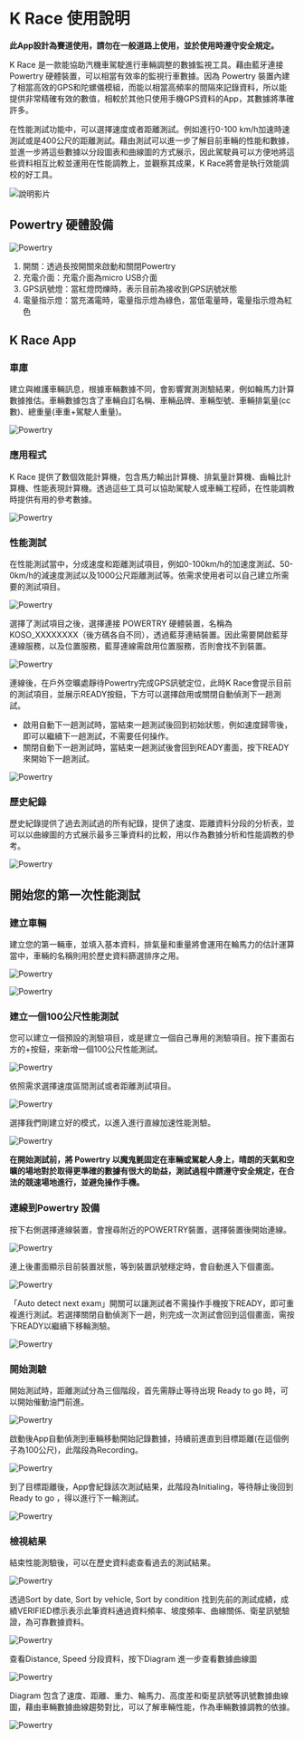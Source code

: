 # K Race 使用說明

**此App設計為賽道使用，請勿在一般道路上使用，並於使用時遵守安全規定。**

K Race 是一款能協助汽機車駕駛進行車輛調整的數據監視工具。藉由藍牙連接 Powertry 硬體裝置，可以相當有效率的監視行車數據。因為 Powertry 裝置內建了相當高效的GPS和陀螺儀模組，而能以相當高頻率的間隔來記錄資料，所以能提供非常精確有效的數值，相較於其他只使用手機GPS資料的App，其數據將準確許多。

在性能測試功能中，可以選擇速度或者距離測試。例如進行0-100 km/h加速時速測試或是400公尺的距離測試。藉由測試可以進一步了解目前車輛的性能和數據，並進一步將這些數據以分段圖表和曲線圖的方式展示，因此駕駛員可以方便地將這些資料相互比較並運用在性能調教上，並觀察其成果，K Race將會是執行效能調校的好工具。



![說明影片](https://www.youtube.com/watch?v=jSAfbBRWP8c)



## Powertry 硬體設備



![Powertry](./image/tutorial.png)

1.  開關：透過長按開關來啟動和關閉Powertry
2. 充電介面：充電介面為micro USB介面
3. GPS訊號燈：當紅燈閃爍時，表示目前為接收到GPS訊號狀態
4. 電量指示燈：當充滿電時，電量指示燈為綠色，當低電量時，電量指示燈為紅色



## K Race App

### 車庫

建立與維護車輛訊息，根據車輛數據不同，會影響實測測驗結果，例如輪馬力計算數據推估。車輛數據包含了車輛自訂名稱、車輛品牌、車輛型號、車輛排氣量(cc數)、總重量(車重+駕駛人重量)。

![Powertry](./image/photo-garage.png)

### 應用程式

K Race 提供了數個效能計算機，包含馬力輸出計算機、排氣量計算機、齒輪比計算機、性能表現計算機。透過這些工具可以協助駕駛人或車輛工程師，在性能調教時提供有用的參考數據。

![Powertry](./image/photo-utilities.png)

### 性能測試

在性能測試當中，分成速度和距離測試項目，例如0-100km/h的加速度測試、50-0km/h的減速度測試以及1000公尺距離測試等。依需求使用者可以自己建立所需要的測試項目。

![Powertry](./image/photo-exam.png)

選擇了測試項目之後，選擇連接 POWERTRY 硬體裝置，名稱為KOSO_XXXXXXXX（後方碼各自不同），透過藍芽連結裝置。因此需要開啟藍芽連線服務，以及位置服務，藍芽連線需啟用位置服務，否則會找不到裝置。

![Powertry](./image/photo-connect.png)

連線後，在戶外空曠處靜待Powertry完成GPS訊號定位，此時K Race會提示目前的測試項目，並展示READY按鈕，下方可以選擇啟用或關閉自動偵測下一趟測試。

- 啟用自動下一趟測試時，當結束一趟測試後回到初始狀態，例如速度歸零後，即可以繼續下一趟測試，不需要任何操作。
- 關閉自動下一趟測試時，當結束一趟測試後會回到READY畫面，按下READY來開始下一趟測試。

![Powertry](./image/photo-ready.png)

### 歷史紀錄

歷史紀錄提供了過去測試過的所有紀錄，提供了速度、距離資料分段的分析表，並可以以曲線圖的方式展示最多三筆資料的比較，用以作為數據分析和性能調教的參考。

![Powertry](./image/photo-history.png)

## 開始您的第一次性能測試

### 建立車輛

建立您的第一輛車，並填入基本資料，排氣量和重量將會運用在輪馬力的估計運算當中，車輛的名稱則用於歷史資料篩選排序之用。

![Powertry](./image/garage1.png)

![Powertry](./image/garage2.png)

### 建立一個100公尺性能測試

您可以建立一個預設的測驗項目，或是建立一個自己專用的測驗項目。按下畫面右方的+按鈕，來新增一個100公尺性能測試。

![Powertry](./image/exam1.png)

依照需求選擇速度區間測試或者距離測試項目。

![Powertry](./image/exam2.png)

選擇我們剛建立好的模式，以進入進行直線加速性能測驗。

![Powertry](./image/exam3.png)

**在開始測試前，將 Powertry 以魔鬼氈固定在車輛或駕駛人身上，晴朗的天氣和空曠的場地對於取得更準確的數據有很大的助益，測試過程中請遵守安全規定，在合法的競速場地進行，並避免操作手機。**

### 連線到Powertry 設備

按下右側選擇連線裝置，會搜尋附近的POWERTRY裝置，選擇裝置後開始連線。

![Powertry](./image/connect1.png)

連上後畫面顯示目前裝置狀態，等到裝置訊號穩定時，會自動進入下個畫面。

![Powertry](./image/connect2.png)

「Auto detect next exam」開關可以讓測試者不需操作手機按下READY，即可重複進行測試。若選擇關閉自動偵測下一趟，則完成一次測試會回到這個畫面，需按下READY以繼續下移輪測驗。

![Powertry](./image/connect3.png)

### 開始測驗

開始測試時，距離測試分為三個階段，首先需靜止等待出現 Ready to go 時，可以開始催動油門前進。

![Powertry](./image/runtime2.png)

啟動後App自動偵測到車輛移動開始記錄數據，持續前進直到目標距離(在這個例子為100公尺)，此階段為Recording。

![Powertry](./image/runtime3.png)

到了目標距離後，App會紀錄該次測試結果，此階段為Initialing，等待靜止後回到 Ready to go ，得以進行下一輪測試。

![Powertry](./image/runtime1.png)

### 檢視結果

結束性能測驗後，可以在歷史資料處查看過去的測試結果。

![Powertry](./image/photo-history.png)

透過Sort by date, Sort by vehicle, Sort by condition 找到先前的測試成績，成績VERIFIED標示表示此筆資料通過資料頻率、坡度頻率、曲線關係、衛星訊號驗證，為可靠數據資料。

![Powertry](./image/history1.png)

查看Distance, Speed 分段資料，按下Diagram 進一步查看數據曲線圖

![Powertry](./image/history2.png)

Diagram 包含了速度、距離、重力、輪馬力、高度差和衛星訊號等訊號數據曲線圖，藉由車輛數據曲線趨勢對比，可以了解車輛性能，作為車輛數據調教的依據。

![Powertry](./image/history3.png)